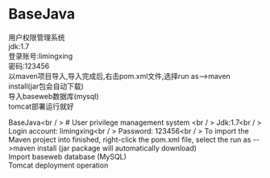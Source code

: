 # BaseJava<br />
用户权限管理系统<br />
jdk:1.7<br />
登录账号:limingxing<br />
密码:123456<br />
以maven项目导入,导入完成后,右击pom.xml文件,选择run as——&gt;maven install(jar包会自动下载)<br />
导入baseweb数据库(mysql)<br/>
tomcat部署运行就好


BaseJava<br / > #
User privilege management system <br / >
Jdk:1.7<br / >
Login account: limingxing<br / >
Password: 123456<br / >
To import the Maven project into finished, right-click the pom.xml file, select the run as -->maven install (jar package will automatically download)<br />
Import baseweb database (MySQL) <br/>
Tomcat deployment operation
